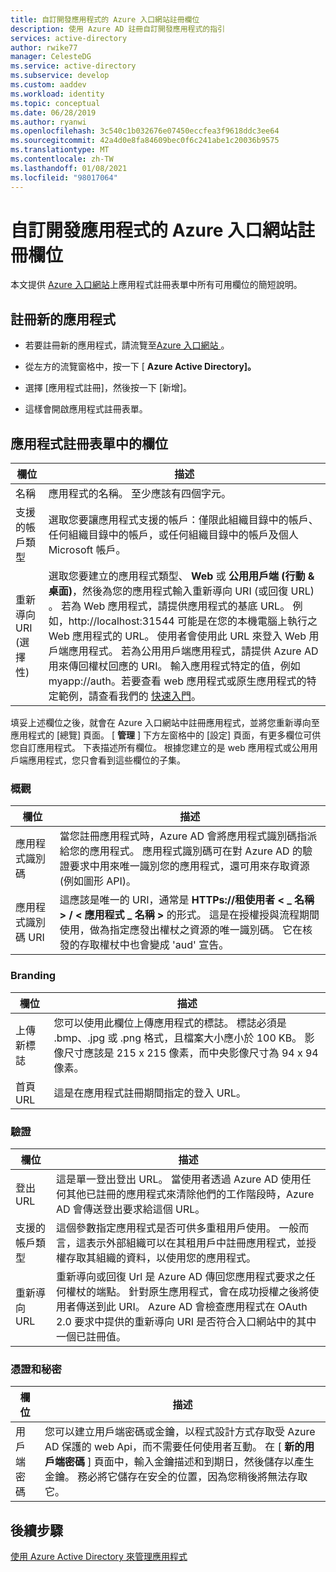 ```yaml
---
title: 自訂開發應用程式的 Azure 入口網站註冊欄位
description: 使用 Azure AD 註冊自訂開發應用程式的指引
services: active-directory
author: rwike77
manager: CelesteDG
ms.service: active-directory
ms.subservice: develop
ms.custom: aaddev
ms.workload: identity
ms.topic: conceptual
ms.date: 06/28/2019
ms.author: ryanwi
ms.openlocfilehash: 3c540c1b032676e07450eccfea3f9618ddc3ee64
ms.sourcegitcommit: 42a4d0e8fa84609bec0f6c241abe1c20036b9575
ms.translationtype: MT
ms.contentlocale: zh-TW
ms.lasthandoff: 01/08/2021
ms.locfileid: "98017064"
---
```

# <a name="azure-portal-registration-fields-for-custom-developed-apps"></a>自訂開發應用程式的 Azure 入口網站註冊欄位

本文提供 [Azure 入口網站](https://portal.azure.com)上應用程式註冊表單中所有可用欄位的簡短說明。

## <a name="register-a-new-application"></a>註冊新的應用程式

-   若要註冊新的應用程式，請流覽至<a href="https://portal.azure.com/" target="_blank">Azure 入口網站 <span class="docon docon-navigate-external x-hidden-focus"></span> </a>。

-   從左方的流覽窗格中，按一下 [ **Azure Active Directory]。**

-   選擇 [應用程式註冊]，然後按一下 [新增]。

-   這樣會開啟應用程式註冊表單。

## <a name="fields-in-the-application-registration-form"></a>應用程式註冊表單中的欄位

| 欄位            | 描述                                                                              |
|------------------|------------------------------------------------------------------------------------------|
| 名稱             | 應用程式的名稱。 至少應該有四個字元。                |
| 支援的帳戶類型| 選取您要讓應用程式支援的帳戶：僅限此組織目錄中的帳戶、任何組織目錄中的帳戶，或任何組織目錄中的帳戶及個人 Microsoft 帳戶。  |
| 重新導向 URI (選擇性)  | 選取您要建立的應用程式類型、 **Web** 或 **公用用戶端 (行動 & 桌面)**，然後為您的應用程式輸入重新導向 URI (或回復 URL) 。 若為 Web 應用程式，請提供應用程式的基底 URL。 例如，http://localhost:31544 可能是在您的本機電腦上執行之 Web 應用程式的 URL。 使用者會使用此 URL 來登入 Web 用戶端應用程式。 若為公用用戶端應用程式，請提供 Azure AD 用來傳回權杖回應的 URI。 輸入應用程式特定的值，例如 myapp://auth。若要查看 web 應用程式或原生應用程式的特定範例，請查看我們的 [快速入門](./index.yml)。|

填妥上述欄位之後，就會在 Azure 入口網站中註冊應用程式，並將您重新導向至應用程式的 [總覽] 頁面。 [ **管理** ] 下方左窗格中的 [設定] 頁面，有更多欄位可供您自訂應用程式。 下表描述所有欄位。 根據您建立的是 web 應用程式或公用用戶端應用程式，您只會看到這些欄位的子集。

### <a name="overview"></a>概觀

| 欄位           | 描述        |
|-----------------|-----------------------------------------------------------------------------------------------------------------------------------------------------------------------------------------------------------------------------------------------------------------------------------------------------------------|
| 應用程式識別碼  | 當您註冊應用程式時，Azure AD 會將應用程式識別碼指派給您的應用程式。 應用程式識別碼可在對 Azure AD 的驗證要求中用來唯一識別您的應用程式，還可用來存取資源 (例如圖形 API)。                                                          |
| 應用程式識別碼 URI      | 這應該是唯一的 URI，通常是 **HTTPs://租使用者 &lt; \_ 名稱 &gt; / &lt; 應用程式 \_ 名稱 &gt;** 的形式。 這是在授權授與流程期間使用，做為指定應發出權杖之資源的唯一識別碼。 它在核發的存取權杖中也會變成 'aud' 宣告。 |

### <a name="branding"></a>Branding

| 欄位           | 描述        |
|-----------------|-----------------------------------------------------------------------------------------------------------------------------------------------------------------------------------------------------------------------------------------------------------------------------------------------------------------|
| 上傳新標誌 | 您可以使用此欄位上傳應用程式的標誌。 標誌必須是 .bmp、.jpg 或 .png 格式，且檔案大小應小於 100 KB。 影像尺寸應該是 215 x 215 像素，而中央影像尺寸為 94 x 94 像素。|
| 首頁 URL   | 這是在應用程式註冊期間指定的登入 URL。|

### <a name="authentication"></a>驗證

| 欄位           | 描述        |
|-----------------|-----------------------------------------------------------------------------------------------------------------------------------------------------------------------------------------------------------------------------------------------------------------------------------------------------------------|
| 登出 URL      | 這是單一登出登出 URL。 當使用者透過 Azure AD 使用任何其他已註冊的應用程式來清除他們的工作階段時，Azure AD 會傳送登出要求給這個 URL。|
| 支援的帳戶類型  | 這個參數指定應用程式是否可供多重租用戶使用。 一般而言，這表示外部組織可以在其租用戶中註冊應用程式，並授權存取其組織的資料，以使用您的應用程式。|
| 重新導向 URL      | 重新導向或回復 Url 是 Azure AD 傳回您應用程式要求之任何權杖的端點。 針對原生應用程式，會在成功授權之後將使用者傳送到此 URI。 Azure AD 會檢查應用程式在 OAuth 2.0 要求中提供的重新導向 URI 是否符合入口網站中的其中一個已註冊值。|

### <a name="certificates-and-secrets"></a>憑證和秘密

| 欄位           | 描述        |
|-----------------|-----------------------------------------------------------------------------------------------------------------------------------------------------------------------------------------------------------------------------------------------------------------------------------------------------------------|
| 用戶端密碼            | 您可以建立用戶端密碼或金鑰，以程式設計方式存取受 Azure AD 保護的 web Api，而不需要任何使用者互動。 在 [ **新的用戶端密碼** ] 頁面中，輸入金鑰描述和到期日，然後儲存以產生金鑰。 務必將它儲存在安全的位置，因為您稍後將無法存取它。             |

## <a name="next-steps"></a>後續步驟

[使用 Azure Active Directory 來管理應用程式](../manage-apps/what-is-application-management.md)